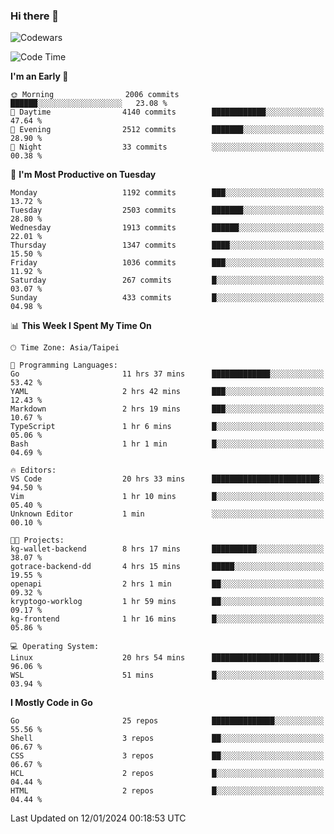 ### Hi there 👋

![Codewars](https://www.codewars.com/users/omegaatt36/badges/small)

<!--START_SECTION:waka-->
![Code Time](http://img.shields.io/badge/Code%20Time-2%2C071%20hrs%2016%20mins-blue)

**I'm an Early 🐤** 

```text
🌞 Morning                2006 commits        ██████░░░░░░░░░░░░░░░░░░░   23.08 % 
🌆 Daytime                4140 commits        ████████████░░░░░░░░░░░░░   47.64 % 
🌃 Evening                2512 commits        ███████░░░░░░░░░░░░░░░░░░   28.90 % 
🌙 Night                  33 commits          ░░░░░░░░░░░░░░░░░░░░░░░░░   00.38 % 
```
📅 **I'm Most Productive on Tuesday** 

```text
Monday                   1192 commits        ███░░░░░░░░░░░░░░░░░░░░░░   13.72 % 
Tuesday                  2503 commits        ███████░░░░░░░░░░░░░░░░░░   28.80 % 
Wednesday                1913 commits        ██████░░░░░░░░░░░░░░░░░░░   22.01 % 
Thursday                 1347 commits        ████░░░░░░░░░░░░░░░░░░░░░   15.50 % 
Friday                   1036 commits        ███░░░░░░░░░░░░░░░░░░░░░░   11.92 % 
Saturday                 267 commits         █░░░░░░░░░░░░░░░░░░░░░░░░   03.07 % 
Sunday                   433 commits         █░░░░░░░░░░░░░░░░░░░░░░░░   04.98 % 
```


📊 **This Week I Spent My Time On** 

```text
🕑︎ Time Zone: Asia/Taipei

💬 Programming Languages: 
Go                       11 hrs 37 mins      █████████████░░░░░░░░░░░░   53.42 % 
YAML                     2 hrs 42 mins       ███░░░░░░░░░░░░░░░░░░░░░░   12.43 % 
Markdown                 2 hrs 19 mins       ███░░░░░░░░░░░░░░░░░░░░░░   10.67 % 
TypeScript               1 hr 6 mins         █░░░░░░░░░░░░░░░░░░░░░░░░   05.06 % 
Bash                     1 hr 1 min          █░░░░░░░░░░░░░░░░░░░░░░░░   04.69 % 

🔥 Editors: 
VS Code                  20 hrs 33 mins      ████████████████████████░   94.50 % 
Vim                      1 hr 10 mins        █░░░░░░░░░░░░░░░░░░░░░░░░   05.40 % 
Unknown Editor           1 min               ░░░░░░░░░░░░░░░░░░░░░░░░░   00.10 % 

🐱‍💻 Projects: 
kg-wallet-backend        8 hrs 17 mins       ██████████░░░░░░░░░░░░░░░   38.07 % 
gotrace-backend-dd       4 hrs 15 mins       █████░░░░░░░░░░░░░░░░░░░░   19.55 % 
openapi                  2 hrs 1 min         ██░░░░░░░░░░░░░░░░░░░░░░░   09.32 % 
kryptogo-worklog         1 hr 59 mins        ██░░░░░░░░░░░░░░░░░░░░░░░   09.17 % 
kg-frontend              1 hr 16 mins        █░░░░░░░░░░░░░░░░░░░░░░░░   05.86 % 

💻 Operating System: 
Linux                    20 hrs 54 mins      ████████████████████████░   96.06 % 
WSL                      51 mins             █░░░░░░░░░░░░░░░░░░░░░░░░   03.94 % 
```

**I Mostly Code in Go** 

```text
Go                       25 repos            ██████████████░░░░░░░░░░░   55.56 % 
Shell                    3 repos             ██░░░░░░░░░░░░░░░░░░░░░░░   06.67 % 
CSS                      3 repos             ██░░░░░░░░░░░░░░░░░░░░░░░   06.67 % 
HCL                      2 repos             █░░░░░░░░░░░░░░░░░░░░░░░░   04.44 % 
HTML                     2 repos             █░░░░░░░░░░░░░░░░░░░░░░░░   04.44 % 
```




 Last Updated on 12/01/2024 00:18:53 UTC
<!--END_SECTION:waka-->

<!--
**omegaatt36/omegaatt36** is a ✨ _special_ ✨ repository because its `README.md` (this file) appears on your GitHub profile.

Here are some ideas to get you started:

- 🔭 I’m currently working on ...
- 🌱 I’m currently learning ...
- 👯 I’m looking to collaborate on ...
- 🤔 I’m looking for help with ...
- 💬 Ask me about ...
- 📫 How to reach me: ...
- 😄 Pronouns: ...
- ⚡ Fun fact: ...
-->
